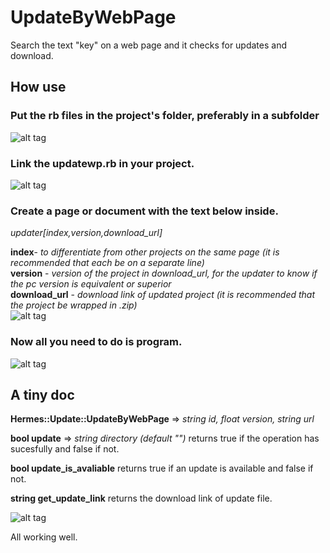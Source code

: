 # UpdateByWebPage

Search the text "key" on a web page and it checks for updates and download.

## How use

### Put the rb files in the project's folder, preferably in a subfolder
![alt tag](https://2.bp.blogspot.com/-775aV1ojvd8/WPfWRE-7gJI/AAAAAAAAHGI/5pkLoTCFBEYmECV-FFP1nF9-255v0ZhkACLcB/s1600/1.png)

### Link the updatewp.rb in your project.
![alt tag](https://1.bp.blogspot.com/-xzuXo8WtkCs/WPfWQ7LQy8I/AAAAAAAAHGA/xHEAUkRm54I1RfvVOgIJPA9WB2Hr5qzhgCLcB/s1600/2.png)

### Create a page or document with the text below inside.
*updater[index,version,download_url]* <br />

**index**- *to differentiate from other projects on the same page (it is recommended that each be on a separate line)* <br />
**version** - *version of the project in download_url, for the updater to know if the pc version is equivalent or superior* <br />
**download_url** - *download link of updated project (it is recommended that the project be wrapped in .zip)* <br />
![alt tag](https://3.bp.blogspot.com/-VYDMe8tf0uA/WPfWRFYNgII/AAAAAAAAHGE/3wd-ge-IN9Y0Wn7YYAonEyeTRi0v9VXogCLcB/s1600/3.png)

### Now all you need to do is program.
![alt tag](https://4.bp.blogspot.com/-FtYawbmwUUU/WPfWRCJm5mI/AAAAAAAAHGM/HK2iZVY-PPsrPMS9Lwm8XUR_xh144T6LACLcB/s1600/4.png)

## A tiny doc

**Hermes::Update::UpdateByWebPage** => *string id, float version, string url*

**bool update** => *string directory (default "")*
returns true if the operation has sucesfully and false if not.

**bool update_is_avaliable**
returns true if an update is available and false if not.

**string get_update_link**
returns the download link of update file.

![alt tag](https://1.bp.blogspot.com/-_jpb79jbgPA/WPfWRvqzcBI/AAAAAAAAHGQ/HkUY_ZX6-uI2S7wicCePDFGMeWswKGoegCLcB/s1600/5.png)

All working well.